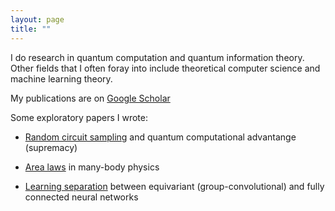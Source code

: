 ```yaml
---
layout: page
title: ""
---
```


I do research in quantum computation and quantum information theory. Other fields that I often foray into include theoretical computer science and machine learning theory.

My publications are on [Google Scholar](https://scholar.google.com/citations?view_op=list_works&hl=en&user=vTYawOEAAAAJ)

Some exploratory papers I wrote:

* [Random circuit sampling](https://nguyenquantum.github.io/Random_circuit_sampling.pdf) and quantum computational advantange (supremacy)

* [Area laws](https://nguyenquantum.github.io/Area_laws.pdf) in many-body physics

* [Learning separation](https://nguyenquantum.github.io/equivariant.pdf) between equivariant (group-convolutional) and fully connected neural networks


